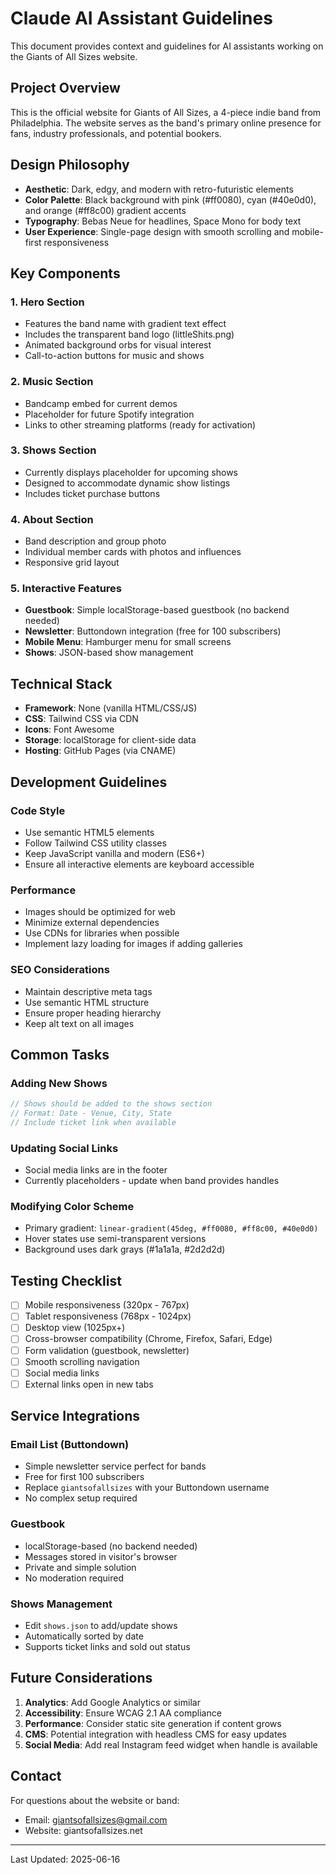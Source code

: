 # Claude AI Assistant Guidelines

This document provides context and guidelines for AI assistants working on the Giants of All Sizes website.

## Project Overview

This is the official website for Giants of All Sizes, a 4-piece indie band from Philadelphia. The website serves as the band's primary online presence for fans, industry professionals, and potential bookers.

## Design Philosophy

- **Aesthetic**: Dark, edgy, and modern with retro-futuristic elements
- **Color Palette**: Black background with pink (#ff0080), cyan (#40e0d0), and orange (#ff8c00) gradient accents
- **Typography**: Bebas Neue for headlines, Space Mono for body text
- **User Experience**: Single-page design with smooth scrolling and mobile-first responsiveness

## Key Components

### 1. Hero Section
- Features the band name with gradient text effect
- Includes the transparent band logo (littleShits.png)
- Animated background orbs for visual interest
- Call-to-action buttons for music and shows

### 2. Music Section
- Bandcamp embed for current demos
- Placeholder for future Spotify integration
- Links to other streaming platforms (ready for activation)

### 3. Shows Section
- Currently displays placeholder for upcoming shows
- Designed to accommodate dynamic show listings
- Includes ticket purchase buttons

### 4. About Section
- Band description and group photo
- Individual member cards with photos and influences
- Responsive grid layout

### 5. Interactive Features
- **Guestbook**: Simple localStorage-based guestbook (no backend needed)
- **Newsletter**: Buttondown integration (free for 100 subscribers)
- **Mobile Menu**: Hamburger menu for small screens
- **Shows**: JSON-based show management

## Technical Stack

- **Framework**: None (vanilla HTML/CSS/JS)
- **CSS**: Tailwind CSS via CDN
- **Icons**: Font Awesome
- **Storage**: localStorage for client-side data
- **Hosting**: GitHub Pages (via CNAME)

## Development Guidelines

### Code Style
- Use semantic HTML5 elements
- Follow Tailwind CSS utility classes
- Keep JavaScript vanilla and modern (ES6+)
- Ensure all interactive elements are keyboard accessible

### Performance
- Images should be optimized for web
- Minimize external dependencies
- Use CDNs for libraries when possible
- Implement lazy loading for images if adding galleries

### SEO Considerations
- Maintain descriptive meta tags
- Use semantic HTML structure
- Ensure proper heading hierarchy
- Keep alt text on all images

## Common Tasks

### Adding New Shows
```javascript
// Shows should be added to the shows section
// Format: Date - Venue, City, State
// Include ticket link when available
```

### Updating Social Links
- Social media links are in the footer
- Currently placeholders - update when band provides handles

### Modifying Color Scheme
- Primary gradient: `linear-gradient(45deg, #ff0080, #ff8c00, #40e0d0)`
- Hover states use semi-transparent versions
- Background uses dark grays (#1a1a1a, #2d2d2d)

## Testing Checklist

- [ ] Mobile responsiveness (320px - 767px)
- [ ] Tablet responsiveness (768px - 1024px)
- [ ] Desktop view (1025px+)
- [ ] Cross-browser compatibility (Chrome, Firefox, Safari, Edge)
- [ ] Form validation (guestbook, newsletter)
- [ ] Smooth scrolling navigation
- [ ] Social media links
- [ ] External links open in new tabs

## Service Integrations

### Email List (Buttondown)
- Simple newsletter service perfect for bands
- Free for first 100 subscribers
- Replace `giantsofallsizes` with your Buttondown username
- No complex setup required

### Guestbook
- localStorage-based (no backend needed)
- Messages stored in visitor's browser
- Private and simple solution
- No moderation required

### Shows Management
- Edit `shows.json` to add/update shows
- Automatically sorted by date
- Supports ticket links and sold out status

## Future Considerations

1. **Analytics**: Add Google Analytics or similar
2. **Accessibility**: Ensure WCAG 2.1 AA compliance
3. **Performance**: Consider static site generation if content grows
4. **CMS**: Potential integration with headless CMS for easy updates
5. **Social Media**: Add real Instagram feed widget when handle is available

## Contact

For questions about the website or band:
- Email: giantsofallsizes@gmail.com
- Website: giantsofallsizes.net

---

Last Updated: 2025-06-16